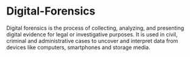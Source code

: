 # Digital-Forensics
Digital forensics is the process of collecting, analyzing, and presenting digital evidence for legal or investigative purposes. It is used in civil, criminal and administrative cases to uncover and interpret data from devices like computers, smartphones and storage media.
